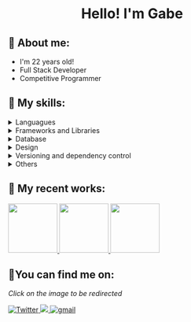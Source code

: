 <h1 align="center">
   Hello! I'm Gabe
</h1>

## **👾 About me:**
* I'm 22 years old!
* Full Stack Developer
* Competitive Programmer

## **💬 My skills:**
<details>
  <summary>Languagues</summary>
  
 <a id="ancora2"></a>
 
  <a href="https://skillicons.dev">
    <img width="250" src="https://skillicons.dev/icons?i=js,ts,php,cs,html,css,md" />
  </a>
</details>

<details>
  <summary>Frameworks and Libraries</summary>
  
  <a id="ancora2"></a>
  
  <a href="https://skillicons.dev">
    <img width="400" src="https://skillicons.dev/icons?i=dotnet,nodejs,react,angular,laravel,jquery,bootstrap,nest,next,tailwind" />
  </a>

</details>

<details>
  <summary>Database</summary>
  
  <a id="ancora2"></a>
  
  <a href="https://skillicons.dev">
    <img width="80" src="https://skillicons.dev/icons?i=mysql,postgres" />
  </a>
</details>

<details>
  <summary>Design</summary>
  
  <a id="ancora2"></a>
  
<a href="https://skillicons.dev">
    <img width="30" src="https://skillicons.dev/icons?i=figma" />
  </a>
  
</details>

<details>
  <summary>Versioning and dependency control</summary>
  
<a id="ancora2"></a>
  
  <a href="https://skillicons.dev">
    <img width="30" src="https://skillicons.dev/icons?i=git" />
  </a>
</details>

<details>
  <summary>Others</summary>
  
  <a id="ancora2"></a>
  
<a href="https://skillicons.dev">
    <img width="30" src="https://skillicons.dev/icons?i=vscode" />
  </a>

</details>

## **🚀 My recent works:**


<a href="https://github.com/Gabrieldev2001/Banco-API-Node">
    <img height=100 src="https://github-readme-stats.vercel.app/api/pin/?username=gabrieldev2001&repo=Banco-API-Node&theme=moltack&border_radius=20"/>
  </a>
<a href="https://github.com/Gabrieldev2001/GeoSite">
    <img height=100 src="https://github-readme-stats.vercel.app/api/pin/?username=gabrieldev2001&repo=GeoSite&theme=moltack&border_radius=20"/>
  </a>
<a href="https://github.com/Gabrieldev2001/JoaoGerenciamentoServicos">
    <img height=100 src="https://github-readme-stats.vercel.app/api/pin/?username=gabrieldev2001&repo=JoaoGerenciamentoServicos&theme=moltack&border_radius=20"/>
  </a>

## **🌠You can find me on:**
*Click on the image to be redirected*

<a href="https://twitter.com/ebagabee"><img alt=Twitter src="https://img.shields.io/badge/twitter-%231DA1F2.svg?style=for-the-badge&logo=Twitter&logoColor=white">
</a>
<a href="https://www.linkedin.com/in/devsantosgabriel/">
<img src="https://img.shields.io/badge/linkedin-%230077B5.svg?style=for-the-badge&logo=linkedin&logoColor=white"/>
</a>
<a href="mailto:ghenriquelalves2001@gmail.com">
<img alt=gmail src="https://img.shields.io/badge/Gmail-D14836?style=for-the-badge&logo=gmail&logoColor=white"/>
</a>
